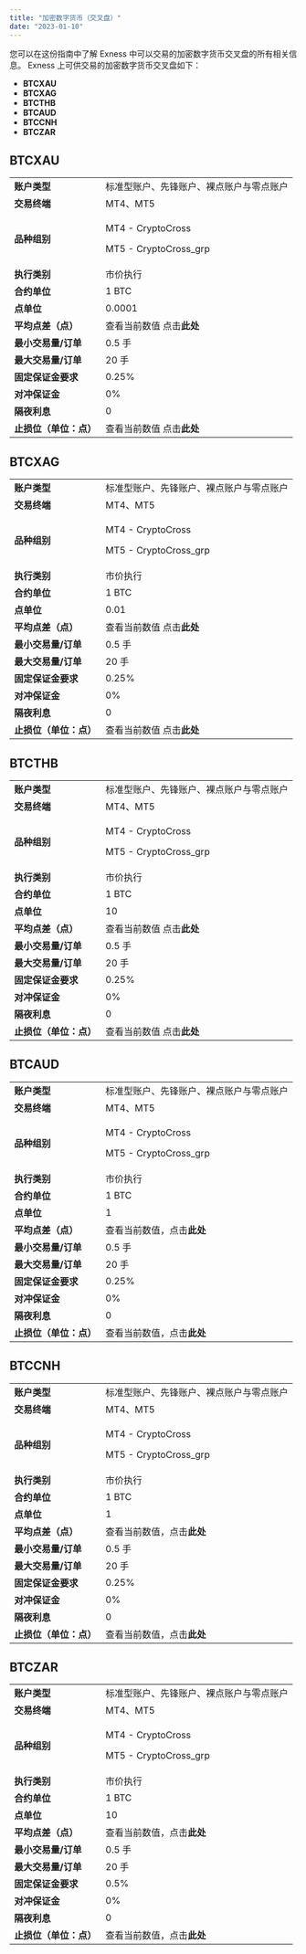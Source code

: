 ```yaml
---
title: "加密数字货币（交叉盘）"
date: "2023-01-10"
---
```


您可以在这份指南中了解 Exness 中可以交易的加密数字货币交叉盘的所有相关信息。 Exness 上可供交易的加密数字货币交叉盘如下：

- **BTCXAU**
- **BTCXAG**
- **BTCTHB**
- **BTCAUD**
- **BTCCNH**
- **BTCZAR**

## BTCXAU

<table><tbody><tr><td><strong>账户类型</strong></td><td>标准型账户、先锋账户、裸点账户与零点账户</td></tr><tr><td><strong>交易终端</strong></td><td>MT4、MT5</td></tr><tr><td><strong>品种组别</strong></td><td><p>MT4 - CryptoCross</p><p>MT5 - CryptoCross_grp</p></td></tr><tr><td><strong>执行类别</strong></td><td>市价执行</td></tr><tr><td><strong>合约单位</strong></td><td>1 BTC</td></tr><tr><td><strong>点单位</strong></td><td>0.0001</td></tr><tr><td><strong>平均点差（点）</strong></td><td>查看当前数值 点击<span class="wysiwyg-underline"><strong>此处</strong></span></td></tr><tr><td><strong>最小交易量/订单</strong></td><td>0.5 手</td></tr><tr><td><strong>最大交易量/订单</strong></td><td>20 手</td></tr><tr><td><strong>固定保证金要求</strong></td><td>0.25%</td></tr><tr><td><strong>对冲保证金</strong></td><td>0%</td></tr><tr><td><strong>隔夜利息</strong></td><td>0</td></tr><tr><td><strong>止损位（单位：点）</strong></td><td>查看当前数值 点击<span class="wysiwyg-underline"><strong>此处</strong></span></td></tr></tbody></table>

## BTCXAG

<table><tbody><tr><td><strong>账户类型</strong></td><td>标准型账户、先锋账户、裸点账户与零点账户</td></tr><tr><td><strong>交易终端</strong></td><td>MT4、MT5</td></tr><tr><td><strong>品种组别</strong></td><td><p>MT4 - CryptoCross</p><p>MT5 - CryptoCross_grp</p></td></tr><tr><td><strong>执行类别</strong></td><td>市价执行</td></tr><tr><td><strong>合约单位</strong></td><td>1 BTC</td></tr><tr><td><strong>点单位</strong></td><td>0.01</td></tr><tr><td><strong>平均点差（点）</strong></td><td>查看当前数值 点击<strong><span class="wysiwyg-underline">此处</span></strong></td></tr><tr><td><strong>最小交易量/订单</strong></td><td>0.5 手</td></tr><tr><td><strong>最大交易量/订单</strong></td><td>20 手</td></tr><tr><td><strong>固定保证金要求</strong></td><td>0.25%</td></tr><tr><td><strong>对冲保证金</strong></td><td>0%</td></tr><tr><td><strong>隔夜利息</strong></td><td>0</td></tr><tr><td><strong>止损位（单位：点）</strong></td><td>查看当前数值 点击<span class="wysiwyg-underline"><strong>此处</strong></span></td></tr></tbody></table>

## BTCTHB

<table><tbody><tr><td><strong>账户类型</strong></td><td>标准型账户、先锋账户、裸点账户与零点账户</td></tr><tr><td><strong>交易终端</strong></td><td>MT4、MT5</td></tr><tr><td><strong>品种组别</strong></td><td><p>MT4 - CryptoCross</p><p>MT5 - CryptoCross_grp</p></td></tr><tr><td><strong>执行类别</strong></td><td>市价执行</td></tr><tr><td><strong>合约单位</strong></td><td>1 BTC</td></tr><tr><td><strong>点单位</strong></td><td>10</td></tr><tr><td><strong>平均点差（点）</strong></td><td>查看当前数值 点击<span class="wysiwyg-underline"><strong>此处</strong></span></td></tr><tr><td><strong>最小交易量/订单</strong></td><td>0.5 手</td></tr><tr><td><strong>最大交易量/订单</strong></td><td>20 手</td></tr><tr><td><strong>固定保证金要求</strong></td><td>0.25%</td></tr><tr><td><strong>对冲保证金</strong></td><td>0%</td></tr><tr><td><strong>隔夜利息</strong></td><td>0</td></tr><tr><td><strong>止损位（单位：点）</strong></td><td>查看当前数值 点击<span class="wysiwyg-underline"><strong>此处</strong></span></td></tr></tbody></table>

## BTCAUD

<table><tbody><tr><td><strong>账户类型</strong></td><td>标准型账户、先锋账户、裸点账户与零点账户</td></tr><tr><td><strong>交易终端</strong></td><td>MT4、MT5</td></tr><tr><td><strong>品种组别</strong></td><td><p>MT4 - CryptoCross</p><p>MT5 - CryptoCross_grp</p></td></tr><tr><td><strong>执行类别</strong></td><td>市价执行</td></tr><tr><td><strong>合约单位</strong></td><td>1 BTC</td></tr><tr><td><strong>点单位</strong></td><td>1</td></tr><tr><td><strong>平均点差（点）</strong></td><td><span style="font-weight: 400;">查看当前数值，点击</span><strong><span class="wysiwyg-underline">此处</span></strong></td></tr><tr><td><strong>最小交易量/订单</strong></td><td>0.5 手</td></tr><tr><td><strong>最大交易量/订单</strong></td><td>20 手</td></tr><tr><td><strong>固定保证金要求</strong></td><td>0.25%</td></tr><tr><td><strong>对冲保证金</strong></td><td>0%</td></tr><tr><td><strong>隔夜利息</strong></td><td>0</td></tr><tr><td><strong>止损位（单位：点）</strong></td><td><span style="font-weight: 400;">查看当前数值，点击</span><span class="wysiwyg-underline"><strong>此处</strong></span></td></tr></tbody></table>

## BTCCNH

<table><tbody><tr><td><strong>账户类型</strong></td><td>标准型账户、先锋账户、裸点账户与零点账户</td></tr><tr><td><strong>交易终端</strong></td><td>MT4、MT5</td></tr><tr><td><strong>品种组别</strong></td><td><p>MT4 - CryptoCross</p><p>MT5 - CryptoCross_grp</p></td></tr><tr><td><strong>执行类别</strong></td><td>市价执行</td></tr><tr><td><strong>合约单位</strong></td><td>1 BTC</td></tr><tr><td><strong>点单位</strong></td><td>1</td></tr><tr><td><strong>平均点差（点）</strong></td><td><span style="font-weight: 400;">查看当前数值，点击</span><span class="wysiwyg-underline"><strong>此处</strong></span></td></tr><tr><td><strong>最小交易量/订单</strong></td><td>0.5 手</td></tr><tr><td><strong>最大交易量/订单</strong></td><td>20 手</td></tr><tr><td><strong>固定保证金要求</strong></td><td>0.25%</td></tr><tr><td><strong>对冲保证金</strong></td><td>0%</td></tr><tr><td><strong>隔夜利息</strong></td><td>0</td></tr><tr><td><strong>止损位（单位：点）</strong></td><td><span style="font-weight: 400;">查看当前数值，点击</span><span class="wysiwyg-underline"><strong>此处</strong></span></td></tr></tbody></table>

## BTCZAR

<table><tbody><tr><td><strong>账户类型</strong></td><td>标准型账户、先锋账户、裸点账户与零点账户</td></tr><tr><td><strong>交易终端</strong></td><td>MT4、MT5</td></tr><tr><td><strong>品种组别</strong></td><td><p>MT4 - CryptoCross</p><p>MT5 - CryptoCross_grp</p></td></tr><tr><td><strong>执行类别</strong></td><td>市价执行</td></tr><tr><td><strong>合约单位</strong></td><td>1 BTC</td></tr><tr><td><strong>点单位</strong></td><td>10</td></tr><tr><td><strong>平均点差（点）</strong></td><td><span style="font-weight: 400;">查看当前数值，点击</span><span class="wysiwyg-underline"><strong>此处</strong></span></td></tr><tr><td><strong>最小交易量/订单</strong></td><td>0.5 手</td></tr><tr><td><strong>最大交易量/订单</strong></td><td>20 手</td></tr><tr><td><strong>固定保证金要求</strong></td><td>0.5%</td></tr><tr><td><strong>对冲保证金</strong></td><td>0%</td></tr><tr><td><strong>隔夜利息</strong></td><td>0</td></tr><tr><td><strong>止损位（单位：点）</strong></td><td><span style="font-weight: 400;">查看当前数值，点击</span><span class="wysiwyg-underline"><strong>此处</strong></span></td></tr></tbody></table>
